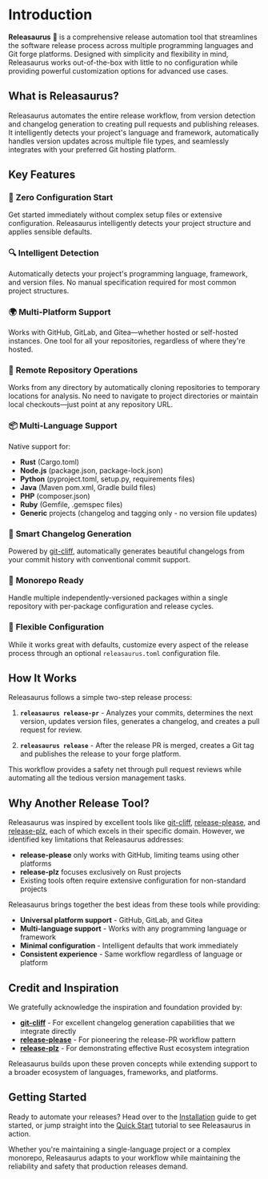# Introduction

**Releasaurus** 🦕 is a comprehensive release automation tool that streamlines the software release process across multiple programming languages and Git forge platforms. Designed with simplicity and flexibility in mind, Releasaurus works out-of-the-box with little to no configuration while providing powerful customization options for advanced use cases.

## What is Releasaurus?

Releasaurus automates the entire release workflow, from version detection and changelog generation to creating pull requests and publishing releases. It intelligently detects your project's language and framework, automatically handles version updates across multiple file types, and seamlessly integrates with your preferred Git hosting platform.

## Key Features

### 🚀 **Zero Configuration Start**

Get started immediately without complex setup files or extensive configuration. Releasaurus intelligently detects your project structure and applies sensible defaults.

### 🔍 **Intelligent Detection**

Automatically detects your project's programming language, framework, and version files. No manual specification required for most common project structures.

### 🌍 **Multi-Platform Support**

Works with GitHub, GitLab, and Gitea—whether hosted or self-hosted instances. One tool for all your repositories, regardless of where they're hosted.

### 📁 **Remote Repository Operations**

Works from any directory by automatically cloning repositories to temporary locations for analysis. No need to navigate to project directories or maintain local checkouts—just point at any repository URL.

### 📦 **Multi-Language Support**

Native support for:

- **Rust** (Cargo.toml)
- **Node.js** (package.json, package-lock.json)
- **Python** (pyproject.toml, setup.py, requirements files)
- **Java** (Maven pom.xml, Gradle build files)
- **PHP** (composer.json)
- **Ruby** (Gemfile, .gemspec files)
- **Generic** projects (changelog and tagging only - no version file updates)

### 📝 **Smart Changelog Generation**

Powered by [git-cliff](https://git-cliff.org/), automatically generates beautiful changelogs from your commit history with conventional commit support.

### 🏢 **Monorepo Ready**

Handle multiple independently-versioned packages within a single repository with per-package configuration and release cycles.

### 🔧 **Flexible Configuration**

While it works great with defaults, customize every aspect of the release process through an optional `releasaurus.toml` configuration file.

## How It Works

Releasaurus follows a simple two-step release process:

1. **`releasaurus release-pr`** - Analyzes your commits, determines the next version, updates version files, generates a changelog, and creates a pull request for review.

2. **`releasaurus release`** - After the release PR is merged, creates a Git tag and publishes the release to your forge platform.

This workflow provides a safety net through pull request reviews while automating all the tedious version management tasks.

## Why Another Release Tool?

Releasaurus was inspired by excellent tools like [git-cliff](https://git-cliff.org/), [release-please](https://github.com/googleapis/release-please), and [release-plz](https://release-plz.ieni.dev/), each of which excels in their specific domain. However, we identified key limitations that Releasaurus addresses:

- **release-please** only works with GitHub, limiting teams using other platforms
- **release-plz** focuses exclusively on Rust projects
- Existing tools often require extensive configuration for non-standard projects

Releasaurus brings together the best ideas from these tools while providing:

- **Universal platform support** - GitHub, GitLab, and Gitea
- **Multi-language support** - Works with any programming language or framework
- **Minimal configuration** - Intelligent defaults that work immediately
- **Consistent experience** - Same workflow regardless of language or platform

## Credit and Inspiration

We gratefully acknowledge the inspiration and foundation provided by:

- **[git-cliff](https://git-cliff.org/)** - For excellent changelog generation capabilities that we integrate directly
- **[release-please](https://github.com/googleapis/release-please)** - For pioneering the release-PR workflow pattern
- **[release-plz](https://release-plz.ieni.dev/)** - For demonstrating effective Rust ecosystem integration

Releasaurus builds upon these proven concepts while extending support to a broader ecosystem of languages, frameworks, and platforms.

## Getting Started

Ready to automate your releases? Head over to the [Installation](./installation.md) guide to get started, or jump straight into the [Quick Start](./quick-start.md) tutorial to see Releasaurus in action.

Whether you're maintaining a single-language project or a complex monorepo, Releasaurus adapts to your workflow while maintaining the reliability and safety that production releases demand.
